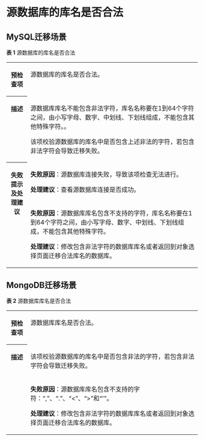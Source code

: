 # 源数据库的库名是否合法<a name="drs_11_0045"></a>

## MySQL迁移场景<a name="section71581740105917"></a>

**表 1**  源数据库的库名是否合法

<a name="table18108192214474"></a>
<table><tbody><tr id="row19108192294711"><th class="firstcol" valign="top" width="11%" id="mcps1.2.3.1.1"><p id="p191087222477"><a name="p191087222477"></a><a name="p191087222477"></a><strong id="b13108162214473"><a name="b13108162214473"></a><a name="b13108162214473"></a>预检查项</strong></p>
</th>
<td class="cellrowborder" valign="top" width="89%" headers="mcps1.2.3.1.1 "><p id="p01081022104711"><a name="p01081022104711"></a><a name="p01081022104711"></a>源数据库的库名是否合法。</p>
</td>
</tr>
<tr id="row3108132254714"><th class="firstcol" valign="top" width="11%" id="mcps1.2.3.2.1"><p id="p1710810224473"><a name="p1710810224473"></a><a name="p1710810224473"></a><strong id="b510892211472"><a name="b510892211472"></a><a name="b510892211472"></a>描述</strong></p>
</th>
<td class="cellrowborder" valign="top" width="89%" headers="mcps1.2.3.2.1 "><p id="p53494458447"><a name="p53494458447"></a><a name="p53494458447"></a>源数据库库名不能包含非法字符，库名名称要在1到64个字符之间，由小写字母、数字、中划线、下划线组成，不能包含其他特殊字符。。</p>
<p id="p15372705185323"><a name="p15372705185323"></a><a name="p15372705185323"></a>该项校验源数据库的库名中是否包含上述非法的字符，若包含非法字符会导致迁移失败。</p>
</td>
</tr>
<tr id="row212432224711"><th class="firstcol" rowspan="2" valign="top" width="11%" id="mcps1.2.3.3.1"><p id="p1412462211472"><a name="p1412462211472"></a><a name="p1412462211472"></a><strong id="b111246227470"><a name="b111246227470"></a><a name="b111246227470"></a>失败提示及<strong id="b15891153114115"><a name="b15891153114115"></a><a name="b15891153114115"></a>处理建议</strong></strong></p>
</th>
<td class="cellrowborder" valign="top" width="89%" headers="mcps1.2.3.3.1 "><p id="p18705213564"><a name="p18705213564"></a><a name="p18705213564"></a><strong id="b16814162110612"><a name="b16814162110612"></a><a name="b16814162110612"></a>失败原因</strong>：源数据库连接失败，导致该项检查无法进行。</p>
<p id="p7752512363"><a name="p7752512363"></a><a name="p7752512363"></a><strong id="b1312171612518"><a name="b1312171612518"></a><a name="b1312171612518"></a>处理建议</strong>：查看源数据库连接是否成功。</p>
</td>
</tr>
<tr id="row1658813334118"><td class="cellrowborder" valign="top" headers="mcps1.2.3.3.1 "><p id="p106031433154112"><a name="p106031433154112"></a><a name="p106031433154112"></a><strong id="b175371317114218"><a name="b175371317114218"></a><a name="b175371317114218"></a>失败原因</strong>：源数据库库名包含不支持的字符，库名名称要在1到64个字符之间，由小写字母、数字、中划线、下划线组成，不能包含其他特殊字符。</p>
<p id="p9322105994110"><a name="p9322105994110"></a><a name="p9322105994110"></a><strong id="b351141810512"><a name="b351141810512"></a><a name="b351141810512"></a>处理建议</strong>：修改包含非法字符的数据库库名或者返回到对象选择页面迁移合法库名的数据库。</p>
</td>
</tr>
</tbody>
</table>

## MongoDB迁移场景<a name="section1587538113215"></a>

**表 2**  源数据库库名是否合法

<a name="table6473491316"></a>
<table><tbody><tr id="row1947184933119"><th class="firstcol" valign="top" width="11%" id="mcps1.2.3.1.1"><p id="p20471149163110"><a name="p20471149163110"></a><a name="p20471149163110"></a><strong id="b12471549193118"><a name="b12471549193118"></a><a name="b12471549193118"></a>预检查项</strong></p>
</th>
<td class="cellrowborder" valign="top" width="89%" headers="mcps1.2.3.1.1 "><p id="p6470494318"><a name="p6470494318"></a><a name="p6470494318"></a>源数据库库名是否合法。</p>
</td>
</tr>
<tr id="row44714493315"><th class="firstcol" rowspan="2" valign="top" width="11%" id="mcps1.2.3.2.1"><p id="p547174911314"><a name="p547174911314"></a><a name="p547174911314"></a><strong id="b15475499311"><a name="b15475499311"></a><a name="b15475499311"></a>描述</strong></p>
</th>
<td class="cellrowborder" valign="top" width="89%" headers="mcps1.2.3.2.1 "><p id="p247114914314"><a name="p247114914314"></a><a name="p247114914314"></a>该项校验源数据库的库名中是否包含非法的字符，若包含非法字符会导致迁移失败。</p>
</td>
</tr>
<tr id="row647174920316"><td class="cellrowborder" valign="top" headers="mcps1.2.3.2.1 "><p id="p17471149153112"><a name="p17471149153112"></a><a name="p17471149153112"></a><strong id="b54754943117"><a name="b54754943117"></a><a name="b54754943117"></a>失败原因</strong>：源数据库库名包含不支持的字符：“,”、“.”、“&lt;”、“&gt;”和“'”。</p>
<p id="p13477498314"><a name="p13477498314"></a><a name="p13477498314"></a><strong id="b447164903118"><a name="b447164903118"></a><a name="b447164903118"></a>处理建议</strong>：修改包含非法字符的数据库库名或者返回到对象选择页面迁移合法库名的数据库。</p>
</td>
</tr>
</tbody>
</table>

